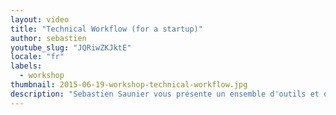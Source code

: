 ```yaml
---
layout: video
title: "Technical Workflow (for a startup)"
author: sebastien
youtube_slug: "JQRiwZKJktE"
locale: "fr"
labels:
  - workshop
thumbnail: 2015-06-19-workshop-technical-workflow.jpg
description: "Sebastien Saunier vous présente un ensemble d'outils et de processus à utiliser pour mettre en place un workflow efficace entre vos développeurs et le reste de votre équipe."
---
```

